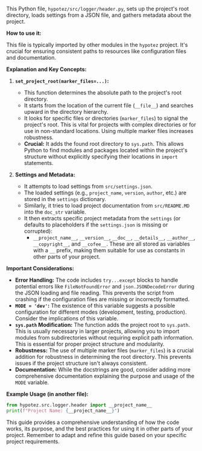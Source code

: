 This Python file, `hypotez/src/logger/header.py`, sets up the project's root directory, loads settings from a JSON file, and gathers metadata about the project.

**How to use it:**

This file is typically imported by other modules in the `hypotez` project.  It's crucial for ensuring consistent paths to resources like configuration files and documentation.

**Explanation and Key Concepts:**

1. **`set_project_root(marker_files=...)`:**
   - This function determines the absolute path to the project's root directory.
   - It starts from the location of the current file (`__file__`) and searches upward in the directory hierarchy.
   - It looks for specific files or directories (`marker_files`) to signal the project's root.  This is vital for projects with complex directories or for use in non-standard locations.  Using multiple marker files increases robustness.
   - **Crucial:** It adds the found root directory to `sys.path`. This allows Python to find modules and packages located within the project's structure without explicitly specifying their locations in `import` statements.

2. **Settings and Metadata:**
   - It attempts to load settings from `src/settings.json`.
   - The loaded settings (e.g., `project_name`, `version`, `author`, etc.) are stored in the `settings` dictionary.
   - Similarly, it tries to load project documentation from `src/README.MD` into the `doc_str` variable.
   - It then extracts specific project metadata from the `settings` (or defaults to placeholders if the `settings.json` is missing or corrupted):
     - `__project_name__`, `__version__`, `__doc__`, `__details__`, `__author__`, `__copyright__`, and `__cofee__`.  These are all stored as variables with a `__` prefix, making them suitable for use as constants in other parts of your project.


**Important Considerations:**

* **Error Handling:** The code includes `try...except` blocks to handle potential errors like `FileNotFoundError` and `json.JSONDecodeError` during the JSON loading and file reading.  This prevents the script from crashing if the configuration files are missing or incorrectly formatted.
* **`MODE = 'dev'`:** The existence of this variable suggests a possible configuration for different modes (development, testing, production). Consider the implications of this variable.
* **`sys.path` Modification:** The function adds the project root to `sys.path`.  This is usually necessary in larger projects, allowing you to import modules from subdirectories without requiring explicit path information. This is essential for proper project structure and modularity.
* **Robustness:** The use of multiple marker files (`marker_files`) is a crucial addition for robustness in determining the root directory.  This prevents issues if the project structure isn't always consistent.
* **Documentation:** While the docstrings are good, consider adding more comprehensive documentation explaining the purpose and usage of the `MODE` variable.

**Example Usage (in another file):**

```python
from hypotez.src.logger.header import __project_name__
print(f"Project Name: {__project_name__}")
```


This guide provides a comprehensive understanding of how the code works, its purpose, and the best practices for using it in other parts of your project. Remember to adapt and refine this guide based on your specific project requirements.
